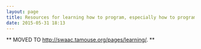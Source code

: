```yaml
---
layout: page
title: Resources for learning how to program, especially how to program in Ruby and Rails
date: 2015-05-31 18:13
---
```


** MOVED TO <http://swaac.tamouse.org/pages/learning/>. **
